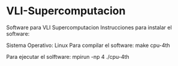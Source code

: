 # VLI-Supercomputacion
Software para VLI Supercomputacion
Instrucciones para instalar el software:

Sistema Operativo:  Linux
Para compilar el software:
make cpu-4th

Para ejecutar el solftware:
mpirun -np 4 ./cpu-4th

